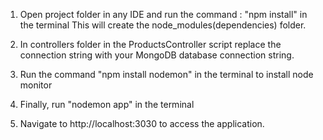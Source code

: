 1. Open project folder in any IDE and run the command : "npm install" in the terminal
   This will create the node_modules(dependencies) folder.

2. In controllers folder in the ProductsController script replace the connection string with your MongoDB database connection string.

3. Run the command "npm install nodemon" in the terminal to install node monitor

4. Finally, run "nodemon app" in the terminal

5. Navigate to http://localhost:3030 to access the application.
